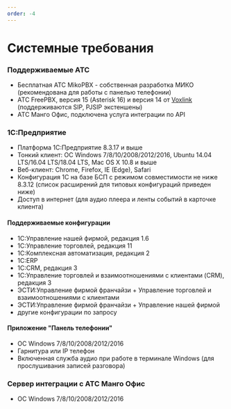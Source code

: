 ```yaml
---
order: -4
---
```


# Системные требования

### Поддерживаемые АТС
* Бесплатная АТС MikoPBX - собственная разработка МИКО (рекомендована для работы с панелью телефонии)
* АТС FreePBX, версия 15 (Asterisk 16) и версия 14 от [Voxlink](https://voxlink.ru) (поддерживаются SIP, PJSIP экстеншены)
* АТС Манго Офис, подключена услуга интеграции по API

### 1C:Предприятие
* Платформа 1C:Предприятие 8.3.17 и выше
* Тонкий клиент: ОС Windows 7/8/10/2008/2012/2016, Ubuntu 14.04 LTS/16.04 LTS/18.04 LTS, Mac OS X 10.8 и выше
* Веб-клиент: Chrome, Firefox, IE (Edge), Safari
* Конфигурация 1С на базе БСП с режимом совместимости не ниже 8.3.12 (список расширений для типовых конфигураций приведен ниже)
* Доступ в интернет (для аудио плеера и ленты событий в карточке клиента)

#### Поддерживаемые конфигурации
* 1С:Управление нашей фирмой, редакция 1.6
* 1С:Управление торговлей, редакция 11
* 1С:Комплексная автоматизация, редакция 2
* 1С:ERP
* 1С:CRM, редакция 3
* 1С:Управление торговлей и взаимоотношениями с клиентами (CRM), редакция 3
* ЭСТИ:Управление фирмой франчайзи + Управление торговлей и взаимоотношениями с клиентами
* ЭСТИ:Управление фирмой франчайзи + Управление нашей фирмой
* другие конфигурации по запросу

#### Приложение "Панель телефонии"
* ОС Windows 7/8/10/2008/2012/2016
* Гарнитура или IP телефон
* Включенная служба аудио при работе в терминале Windows (для прослушивания записей разговора)

### Сервер интеграции с АТС Манго Офис
* ОС Windows 7/8/10/2008/2012/2016
